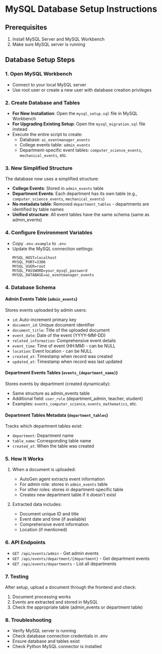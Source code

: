 # MySQL Database Setup Instructions

## Prerequisites
1. Install MySQL Server and MySQL Workbench
2. Make sure MySQL server is running

## Database Setup Steps

### 1. Open MySQL Workbench
- Connect to your local MySQL server
- Use root user or create a new user with database creation privileges

### 2. Create Database and Tables
- **For New Installation**: Open the `mysql_setup.sql` file in MySQL Workbench
- **For Upgrading Existing Setup**: Open the `mysql_migration.sql` file instead
- Execute the entire script to create:
  - Database: `ai_eventmanager_events`
  - College events table: `admin_events`
  - Department-specific event tables: `computer_science_events`, `mechanical_events`, etc.

### 3. New Simplified Structure
The database now uses a simplified structure:
- **College Events**: Stored in `admin_events` table
- **Department Events**: Each department has its own table (e.g., `computer_science_events`, `mechanical_events`)
- **No metadata table**: Removed `department_tables` - departments are identified by table names
- **Unified structure**: All event tables have the same schema (same as admin_events)

### 4. Configure Environment Variables
- Copy `.env.example` to `.env`
- Update the MySQL connection settings:
  ```
  MYSQL_HOST=localhost
  MYSQL_PORT=3306
  MYSQL_USER=root
  MYSQL_PASSWORD=your_mysql_password
  MYSQL_DATABASE=ai_eventmanager_events
  ```

### 4. Database Schema

#### Admin Events Table (`admin_events`)
Stores events uploaded by admin users:
- `id`: Auto-increment primary key
- `document_id`: Unique document identifier
- `document_title`: Title of the uploaded document
- `event_date`: Date of the event (YYYY-MM-DD)
- `related_information`: Comprehensive event details
- `event_time`: Time of event (HH:MM) - can be NULL
- `location`: Event location - can be NULL
- `created_at`: Timestamp when record was created
- `updated_at`: Timestamp when record was last updated

#### Department Events Tables (`events_{department_name}`)
Stores events by department (created dynamically):
- Same structure as admin_events table
- Additional field: `user_role` (department_admin, teacher, student)
- Examples: `events_computer_science`, `events_mathematics`, etc.

#### Department Tables Metadata (`department_tables`)
Tracks which department tables exist:
- `department`: Department name
- `table_name`: Corresponding table name
- `created_at`: When the table was created

### 5. How It Works
1. When a document is uploaded:
   - AutoGen agent extracts event information
   - For admin role: stores in `admin_events` table
   - For other roles: stores in department-specific table
   - Creates new department table if it doesn't exist

2. Extracted data includes:
   - Document unique ID and title
   - Event date and time (if available)
   - Comprehensive event information
   - Location (if mentioned)

### 6. API Endpoints
- `GET /api/events/admin` - Get admin events
- `GET /api/events/department/{department}` - Get department events
- `GET /api/events/departments` - List all departments

### 7. Testing
After setup, upload a document through the frontend and check:
1. Document processing works
2. Events are extracted and stored in MySQL
3. Check the appropriate table (admin_events or department table)

### 8. Troubleshooting
- Verify MySQL server is running
- Check database connection credentials in .env
- Ensure database and tables exist
- Check Python MySQL connector is installed
